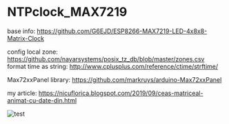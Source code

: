 # NTPclock_MAX7219
base info: https://github.com/G6EJD/ESP8266-MAX7219-LED-4x8x8-Matrix-Clock

config local zone: https://github.com/nayarsystems/posix_tz_db/blob/master/zones.csv
format time as string: http://www.cplusplus.com/reference/ctime/strftime/

Max72xxPanel library: https://github.com/markruys/arduino-Max72xxPanel

my article: https://nicuflorica.blogspot.com/2019/09/ceas-matriceal-animat-cu-date-din.html

![test](https://1.bp.blogspot.com/-92JweQ6srxo/XX5KHSWxY8I/AAAAAAAAaNo/bw2lixGu8vkjTpUnhI1Yh8i83lx2cLigwCLcBGAsYHQ/s1600/IMG_20190915_150142.jpg)

